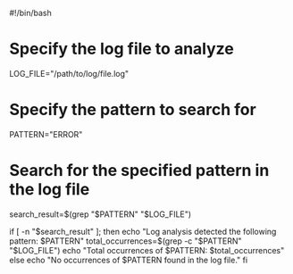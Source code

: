 #!/bin/bash

# Specify the log file to analyze
LOG_FILE="/path/to/log/file.log"

# Specify the pattern to search for
PATTERN="ERROR"

# Search for the specified pattern in the log file
search_result=$(grep "$PATTERN" "$LOG_FILE")

if [ -n "$search_result" ]; then
    echo "Log analysis detected the following pattern: $PATTERN"
    total_occurrences=$(grep -c "$PATTERN" "$LOG_FILE")
    echo "Total occurrences of $PATTERN: $total_occurrences"
else
    echo "No occurrences of $PATTERN found in the log file."
fi
